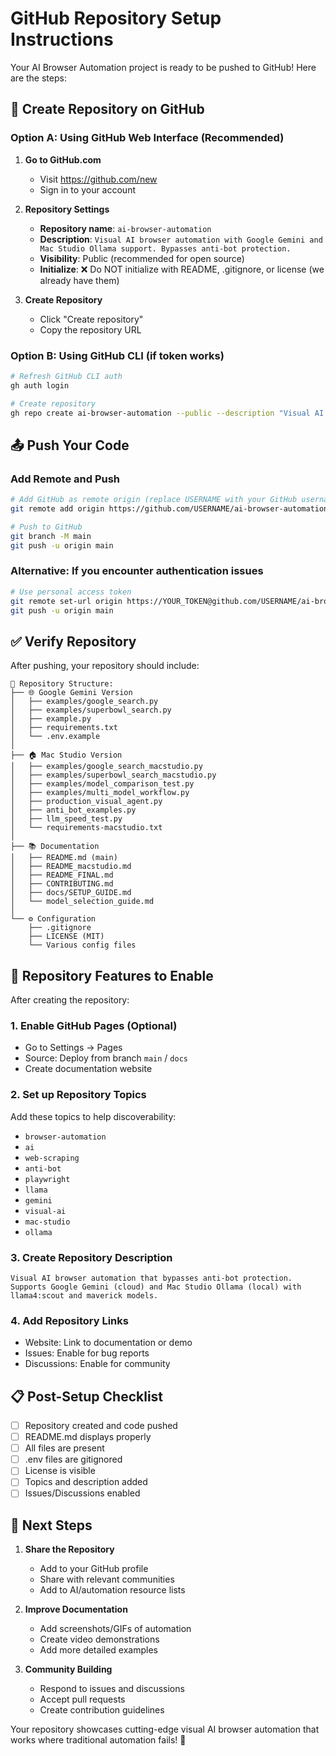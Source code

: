 # GitHub Repository Setup Instructions

Your AI Browser Automation project is ready to be pushed to GitHub! Here are the steps:

## 🚀 Create Repository on GitHub

### Option A: Using GitHub Web Interface (Recommended)

1. **Go to GitHub.com**
   - Visit https://github.com/new
   - Sign in to your account

2. **Repository Settings**
   - **Repository name**: `ai-browser-automation`
   - **Description**: `Visual AI browser automation with Google Gemini and Mac Studio Ollama support. Bypasses anti-bot protection.`
   - **Visibility**: Public (recommended for open source)
   - **Initialize**: ❌ Do NOT initialize with README, .gitignore, or license (we already have them)

3. **Create Repository**
   - Click "Create repository"
   - Copy the repository URL

### Option B: Using GitHub CLI (if token works)

```bash
# Refresh GitHub CLI auth
gh auth login

# Create repository
gh repo create ai-browser-automation --public --description "Visual AI browser automation with Google Gemini and Mac Studio Ollama support"
```

## 📤 Push Your Code

### Add Remote and Push

```bash
# Add GitHub as remote origin (replace USERNAME with your GitHub username)
git remote add origin https://github.com/USERNAME/ai-browser-automation.git

# Push to GitHub
git branch -M main
git push -u origin main
```

### Alternative: If you encounter authentication issues

```bash
# Use personal access token
git remote set-url origin https://YOUR_TOKEN@github.com/USERNAME/ai-browser-automation.git
git push -u origin main
```

## ✅ Verify Repository

After pushing, your repository should include:

```
📁 Repository Structure:
├── 🌐 Google Gemini Version
│   ├── examples/google_search.py
│   ├── examples/superbowl_search.py  
│   ├── example.py
│   ├── requirements.txt
│   └── .env.example
│
├── 🏠 Mac Studio Version
│   ├── examples/google_search_macstudio.py
│   ├── examples/superbowl_search_macstudio.py
│   ├── examples/model_comparison_test.py
│   ├── examples/multi_model_workflow.py
│   ├── production_visual_agent.py
│   ├── anti_bot_examples.py
│   ├── llm_speed_test.py
│   └── requirements-macstudio.txt
│
├── 📚 Documentation
│   ├── README.md (main)
│   ├── README_macstudio.md
│   ├── README_FINAL.md  
│   ├── CONTRIBUTING.md
│   ├── docs/SETUP_GUIDE.md
│   └── model_selection_guide.md
│
└── ⚙️ Configuration
    ├── .gitignore
    ├── LICENSE (MIT)
    └── Various config files
```

## 🎯 Repository Features to Enable

After creating the repository:

### 1. Enable GitHub Pages (Optional)
- Go to Settings → Pages
- Source: Deploy from branch `main` / `docs`
- Create documentation website

### 2. Set up Repository Topics
Add these topics to help discoverability:
- `browser-automation`
- `ai`
- `web-scraping`  
- `anti-bot`
- `playwright`
- `llama`
- `gemini`
- `visual-ai`
- `mac-studio`
- `ollama`

### 3. Create Repository Description
```
Visual AI browser automation that bypasses anti-bot protection. Supports Google Gemini (cloud) and Mac Studio Ollama (local) with llama4:scout and maverick models.
```

### 4. Add Repository Links
- Website: Link to documentation or demo
- Issues: Enable for bug reports
- Discussions: Enable for community

## 📋 Post-Setup Checklist

- [ ] Repository created and code pushed
- [ ] README.md displays properly
- [ ] All files are present
- [ ] .env files are gitignored
- [ ] License is visible
- [ ] Topics and description added
- [ ] Issues/Discussions enabled

## 🚀 Next Steps

1. **Share the Repository**
   - Add to your GitHub profile
   - Share with relevant communities
   - Add to AI/automation resource lists

2. **Improve Documentation**
   - Add screenshots/GIFs of automation
   - Create video demonstrations
   - Add more detailed examples

3. **Community Building**
   - Respond to issues and discussions
   - Accept pull requests
   - Create contribution guidelines

Your repository showcases cutting-edge visual AI browser automation that works where traditional automation fails! 🎉 